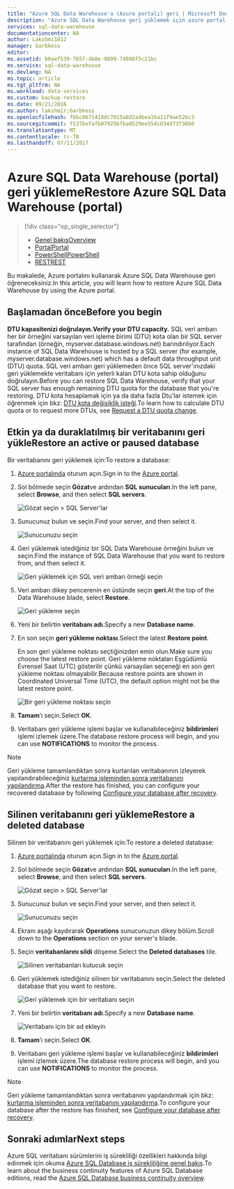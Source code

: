 ```yaml
---
title: "Azure SQL Data Warehouse'a (Azure portalı) geri | Microsoft Docs"
description: "Azure SQL Data Warehouse geri yüklemek için azure portal görevler."
services: sql-data-warehouse
documentationcenter: NA
author: Lakshmi1812
manager: barbkess
editor: 
ms.assetid: b0aef539-7657-4b0e-9899-74098f5c21bc
ms.service: sql-data-warehouse
ms.devlang: NA
ms.topic: article
ms.tgt_pltfrm: NA
ms.workload: data-services
ms.custom: backup-restore
ms.date: 09/21/2016
ms.author: lakshmir;barbkess
ms.openlocfilehash: f6bc8671410dc7015a8d2a4bea1ba11f9ae526c3
ms.sourcegitcommit: f537befafb079256fba0529ee554c034d73f36b0
ms.translationtype: MT
ms.contentlocale: tr-TR
ms.lasthandoff: 07/11/2017
---
```

# <a name="restore-azure-sql-data-warehouse-portal"></a><span data-ttu-id="21241-103">Azure SQL Data Warehouse (portal) geri yükleme</span><span class="sxs-lookup"><span data-stu-id="21241-103">Restore Azure SQL Data Warehouse (portal)</span></span>
> [!div class="op_single_selector"]
> * <span data-ttu-id="21241-104">[Genel bakış][Overview]</span><span class="sxs-lookup"><span data-stu-id="21241-104">[Overview][Overview]</span></span>
> * <span data-ttu-id="21241-105">[Portal][Portal]</span><span class="sxs-lookup"><span data-stu-id="21241-105">[Portal][Portal]</span></span>
> * <span data-ttu-id="21241-106">[PowerShell][PowerShell]</span><span class="sxs-lookup"><span data-stu-id="21241-106">[PowerShell][PowerShell]</span></span>
> * <span data-ttu-id="21241-107">[REST][REST]</span><span class="sxs-lookup"><span data-stu-id="21241-107">[REST][REST]</span></span>
>
>
<span data-ttu-id="21241-108">Bu makalede, Azure portalını kullanarak Azure SQL Data Warehouse geri öğreneceksiniz.</span><span class="sxs-lookup"><span data-stu-id="21241-108">In this article, you will learn how to restore Azure SQL Data Warehouse by using the Azure portal.</span></span>

## <a name="before-you-begin"></a><span data-ttu-id="21241-109">Başlamadan önce</span><span class="sxs-lookup"><span data-stu-id="21241-109">Before you begin</span></span>
<span data-ttu-id="21241-110">**DTU kapasitenizi doğrulayın.**</span><span class="sxs-lookup"><span data-stu-id="21241-110">**Verify your DTU capacity.**</span></span> <span data-ttu-id="21241-111">SQL veri ambarı her bir örneğini varsayılan veri işleme birimi (DTU) kota olan bir SQL server tarafından (örneğin, myserver.database.windows.net) barındırılıyor.</span><span class="sxs-lookup"><span data-stu-id="21241-111">Each instance of SQL Data Warehouse is hosted by a SQL server (for example, myserver.database.windows.net) which has a default data throughput unit (DTU) quota.</span></span> <span data-ttu-id="21241-112">SQL veri ambarı geri yüklemeden önce SQL server'ınızdaki geri yüklemekte veritabanı için yeterli kalan DTU kota sahip olduğunu doğrulayın.</span><span class="sxs-lookup"><span data-stu-id="21241-112">Before you can restore SQL Data Warehouse, verify that your SQL server has enough remaining DTU quota for the database that you're restoring.</span></span> <span data-ttu-id="21241-113">DTU kota hesaplamak için ya da daha fazla Dtu'lar istemek için öğrenmek için bkz: [DTU kota değişiklik isteği][Request a DTU quota change].</span><span class="sxs-lookup"><span data-stu-id="21241-113">To learn how to calculate DTU quota or to request more DTUs, see [Request a DTU quota change][Request a DTU quota change].</span></span>

## <a name="restore-an-active-or-paused-database"></a><span data-ttu-id="21241-114">Etkin ya da duraklatılmış bir veritabanını geri yükle</span><span class="sxs-lookup"><span data-stu-id="21241-114">Restore an active or paused database</span></span>
<span data-ttu-id="21241-115">Bir veritabanını geri yüklemek için:</span><span class="sxs-lookup"><span data-stu-id="21241-115">To restore a database:</span></span>

1. <span data-ttu-id="21241-116">[Azure portalında][Azure portal] oturum açın.</span><span class="sxs-lookup"><span data-stu-id="21241-116">Sign in to the [Azure portal][Azure portal].</span></span>
2. <span data-ttu-id="21241-117">Sol bölmede seçin **Gözat**ve ardından **SQL sunucuları**.</span><span class="sxs-lookup"><span data-stu-id="21241-117">In the left pane, select **Browse**, and then select **SQL servers**.</span></span>

    ![Gözat seçin > SQL Server'lar](./media/sql-data-warehouse-restore-database-portal/01-browse-for-sql-server.png)
3. <span data-ttu-id="21241-119">Sunucunuz bulun ve seçin.</span><span class="sxs-lookup"><span data-stu-id="21241-119">Find your server, and then select it.</span></span>

    ![Sunucunuzu seçin](./media/sql-data-warehouse-restore-database-portal/01-select-server.png)
4. <span data-ttu-id="21241-121">Geri yüklemek istediğiniz bir SQL Data Warehouse örneğini bulun ve seçin.</span><span class="sxs-lookup"><span data-stu-id="21241-121">Find the instance of SQL Data Warehouse that you want to restore from, and then select it.</span></span>

    ![Geri yüklemek için SQL veri ambarı örneği seçin](./media/sql-data-warehouse-restore-database-portal/01-select-active-dw.png)
5. <span data-ttu-id="21241-123">Veri ambarı dikey pencerenin en üstünde seçin **geri**.</span><span class="sxs-lookup"><span data-stu-id="21241-123">At the top of the Data Warehouse blade, select **Restore**.</span></span>

    ![Geri yükleme seçin](./media/sql-data-warehouse-restore-database-portal/01-select-restore-from-active.png)
6. <span data-ttu-id="21241-125">Yeni bir belirtin **veritabanı adı**.</span><span class="sxs-lookup"><span data-stu-id="21241-125">Specify a new **Database name**.</span></span>
7. <span data-ttu-id="21241-126">En son seçin **geri yükleme noktası**.</span><span class="sxs-lookup"><span data-stu-id="21241-126">Select the latest **Restore point**.</span></span>

   <span data-ttu-id="21241-127">En son geri yükleme noktası seçtiğinizden emin olun.</span><span class="sxs-lookup"><span data-stu-id="21241-127">Make sure you choose the latest restore point.</span></span> <span data-ttu-id="21241-128">Geri yükleme noktaları Eşgüdümlü Evrensel Saat (UTC) gösterilir çünkü varsayılan seçeneği en son geri yükleme noktası olmayabilir.</span><span class="sxs-lookup"><span data-stu-id="21241-128">Because restore points are shown in Coordinated Universal Time (UTC), the default option might not be the latest restore point.</span></span>

      ![Bir geri yükleme noktası seçin](./media/sql-data-warehouse-restore-database-portal/01-restore-blade-from-active.png)
8. <span data-ttu-id="21241-130">**Tamam**’ı seçin.</span><span class="sxs-lookup"><span data-stu-id="21241-130">Select **OK**.</span></span>
9. <span data-ttu-id="21241-131">Veritabanı geri yükleme işlemi başlar ve kullanabileceğiniz **bildirimleri** işlemi izlemek üzere.</span><span class="sxs-lookup"><span data-stu-id="21241-131">The database restore process will begin, and you can use **NOTIFICATIONS** to monitor the process.</span></span>

> [!NOTE]
> <span data-ttu-id="21241-132">Geri yükleme tamamlandıktan sonra kurtarılan veritabanının izleyerek yapılandırabileceğiniz [kurtarma işleminden sonra veritabanını yapılandırma][Configure your database after recovery].</span><span class="sxs-lookup"><span data-stu-id="21241-132">After the restore has finished, you can configure your recovered database by following [Configure your database after recovery][Configure your database after recovery].</span></span>
>
>

## <a name="restore-a-deleted-database"></a><span data-ttu-id="21241-133">Silinen veritabanını geri yükleme</span><span class="sxs-lookup"><span data-stu-id="21241-133">Restore a deleted database</span></span>
<span data-ttu-id="21241-134">Silinen bir veritabanını geri yüklemek için:</span><span class="sxs-lookup"><span data-stu-id="21241-134">To restore a deleted database:</span></span>

1. <span data-ttu-id="21241-135">[Azure portalında][Azure portal] oturum açın.</span><span class="sxs-lookup"><span data-stu-id="21241-135">Sign in to the [Azure portal][Azure portal].</span></span>
2. <span data-ttu-id="21241-136">Sol bölmede seçin **Gözat**ve ardından **SQL sunucuları**.</span><span class="sxs-lookup"><span data-stu-id="21241-136">In the left pane, select **Browse**, and then select **SQL servers**.</span></span>

    ![Gözat seçin > SQL Server'lar](./media/sql-data-warehouse-restore-database-portal/01-browse-for-sql-server.png)
3. <span data-ttu-id="21241-138">Sunucunuz bulun ve seçin.</span><span class="sxs-lookup"><span data-stu-id="21241-138">Find your server, and then select it.</span></span>

    ![Sunucunuzu seçin](./media/sql-data-warehouse-restore-database-portal/02-select-server.png)
4. <span data-ttu-id="21241-140">Ekranı aşağı kaydırarak **Operations** sunucunuzun dikey bölüm.</span><span class="sxs-lookup"><span data-stu-id="21241-140">Scroll down to the **Operations** section on your server's blade.</span></span>
5. <span data-ttu-id="21241-141">Seçin **veritabanlarını sildi** döşeme.</span><span class="sxs-lookup"><span data-stu-id="21241-141">Select the **Deleted databases** tile.</span></span>

    ![Silinen veritabanları kutucuk seçin](./media/sql-data-warehouse-restore-database-portal/02-select-deleted-dws.png)
6. <span data-ttu-id="21241-143">Geri yüklemek istediğiniz silinen bir veritabanını seçin.</span><span class="sxs-lookup"><span data-stu-id="21241-143">Select the deleted database that you want to restore.</span></span>

    ![Geri yüklemek için bir veritabanı seçin](./media/sql-data-warehouse-restore-database-portal/02-select-deleted-dw.png)
7. <span data-ttu-id="21241-145">Yeni bir belirtin **veritabanı adı**.</span><span class="sxs-lookup"><span data-stu-id="21241-145">Specify a new **Database name**.</span></span>

    ![Veritabanı için bir ad ekleyin](./media/sql-data-warehouse-restore-database-portal/02-restore-blade-from-deleted.png)
8. <span data-ttu-id="21241-147">**Tamam**’ı seçin.</span><span class="sxs-lookup"><span data-stu-id="21241-147">Select **OK**.</span></span>
9. <span data-ttu-id="21241-148">Veritabanı geri yükleme işlemi başlar ve kullanabileceğiniz **bildirimleri** işlemi izlemek üzere.</span><span class="sxs-lookup"><span data-stu-id="21241-148">The database restore process will begin, and you can use **NOTIFICATIONS** to monitor the process.</span></span>

> [!NOTE]
> <span data-ttu-id="21241-149">Geri yükleme tamamlandıktan sonra veritabanını yapılandırmak için bkz: [kurtarma işleminden sonra veritabanını yapılandırma][Configure your database after recovery].</span><span class="sxs-lookup"><span data-stu-id="21241-149">To configure your database after the restore has finished, see [Configure your database after recovery][Configure your database after recovery].</span></span>
>
>

## <a name="next-steps"></a><span data-ttu-id="21241-150">Sonraki adımlar</span><span class="sxs-lookup"><span data-stu-id="21241-150">Next steps</span></span>
<span data-ttu-id="21241-151">Azure SQL veritabanı sürümlerini iş sürekliliği özellikleri hakkında bilgi edinmek için okuma [Azure SQL Database iş sürekliliğine genel bakış][Azure SQL Database business continuity overview].</span><span class="sxs-lookup"><span data-stu-id="21241-151">To learn about the business continuity features of Azure SQL Database editions, read the [Azure SQL Database business continuity overview][Azure SQL Database business continuity overview].</span></span>

<!--Image references-->

<!--Article references-->
[Azure SQL Database business continuity overview]: ../sql-database/sql-database-business-continuity.md
[Overview]: ./sql-data-warehouse-restore-database-overview.md
[Portal]: ./sql-data-warehouse-restore-database-portal.md
[PowerShell]: ./sql-data-warehouse-restore-database-powershell.md
[REST]: ./sql-data-warehouse-restore-database-rest-api.md
[Configure your database after recovery]: ../sql-database/sql-database-disaster-recovery.md#configure-your-database-after-recovery
[Request a DTU quota change]: ./sql-data-warehouse-get-started-create-support-ticket.md#request-quota-change

<!--MSDN references-->

<!--Blog references-->

<!--Other Web references-->
[Azure portal]: https://portal.azure.com/
